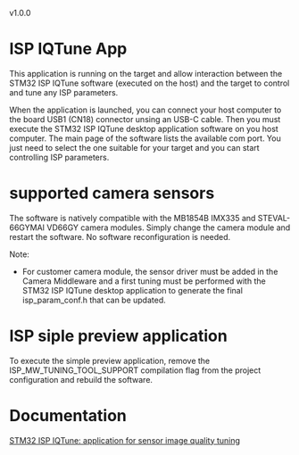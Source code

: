 v1.0.0

# ISP IQTune App

This application is running on the target and allow interaction between
the STM32 ISP IQTune software (executed on the host) and the target to
control and tune any ISP parameters.

When the application is launched, you can connect your host computer to
the board USB1 (CN18) connector unsing an USB-C cable.
Then you must execute the STM32 ISP IQTune desktop application software
on you host computer. The main page of the software lists the available
com port. You just need to select the one suitable for your target and you
can start controlling ISP parameters.

# supported camera sensors

The software is natively compatible with the MB1854B IMX335 and STEVAL-66GYMAI
VD66GY camera modules. Simply change the camera module and restart the software.
No software reconfiguration is needed.

Note:<br>
 - For customer camera module, the sensor driver must be added in the Camera
 Middleware and a first tuning must be performed with the STM32 ISP IQTune
 desktop application to generate the final isp_param_conf.h that can be updated.

# ISP siple preview application

To execute the simple preview application, remove the ISP_MW_TUNING_TOOL_SUPPORT
compilation flag from the project configuration and rebuild the software.

# Documentation
[STM32 ISP IQTune: application for sensor image quality tuning](https://wiki.st.com/stm32mcu/wiki/ISP:STM32_ISP_IQTune:_application_for_sensor_image_quality_tuning)
